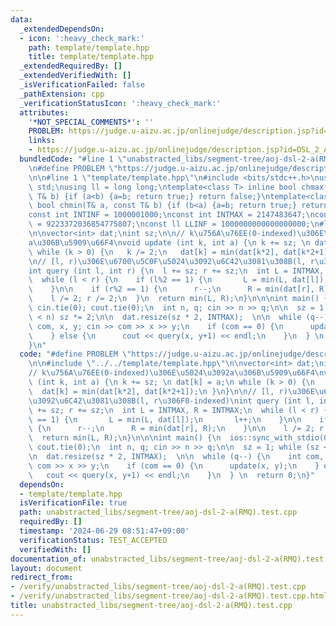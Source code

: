 ```yaml
---
data:
  _extendedDependsOn:
  - icon: ':heavy_check_mark:'
    path: template/template.hpp
    title: template/template.hpp
  _extendedRequiredBy: []
  _extendedVerifiedWith: []
  _isVerificationFailed: false
  _pathExtension: cpp
  _verificationStatusIcon: ':heavy_check_mark:'
  attributes:
    '*NOT_SPECIAL_COMMENTS*': ''
    PROBLEM: https://judge.u-aizu.ac.jp/onlinejudge/description.jsp?id=DSL_2_A
    links:
    - https://judge.u-aizu.ac.jp/onlinejudge/description.jsp?id=DSL_2_A
  bundledCode: "#line 1 \"unabstracted_libs/segment-tree/aoj-dsl-2-a(RMQ).test.cpp\"\
    \n#define PROBLEM \"https://judge.u-aizu.ac.jp/onlinejudge/description.jsp?id=DSL_2_A\"\
    \n\n#line 1 \"template/template.hpp\"\n#include <bits/stdc++.h>\nusing namespace\
    \ std;\nusing ll = long long;\ntemplate<class T> inline bool chmax(T& a, const\
    \ T& b) {if (a<b) {a=b; return true;} return false;}\ntemplate<class T> inline\
    \ bool chmin(T& a, const T& b) {if (b<a) {a=b; return true;} return false;}\n\
    const int INTINF = 1000001000;\nconst int INTMAX = 2147483647;\nconst ll LLMAX\
    \ = 9223372036854775807;\nconst ll LLINF = 1000000000000000000;\n#line 4 \"unabstracted_libs/segment-tree/aoj-dsl-2-a(RMQ).test.cpp\"\
    \n\nvector<int> dat;\nint sz;\n\n// k\u756A\u76EE(0-indexed)\u306E\u5024\u3092\
    a\u306B\u5909\u66F4\nvoid update (int k, int a) {\n k += sz; \n dat[k] = a;\n\
    \ while (k > 0) {\n   k /= 2;\n   dat[k] = min(dat[k*2], dat[k*2+1]);\n }\n}\n\
    \n// [l, r)\u306E\u6700\u5C0F\u5024\u3092\u6C42\u3081\u308B(l, r\u306F0-indexed)\n\
    int query (int l, int r) {\n  l += sz; r += sz;\n  int L = INTMAX, R = INTMAX;\n\
    \  while (l < r) {\n    if (l%2 == 1) {\n       L = min(L, dat[l]);\n       l++;\n\
    \    }\n\n    if (r%2 == 1) {\n      r--;\n      R = min(dat[r], R);\n    }\n\n\
    \    l /= 2; r /= 2;\n  }\n  return min(L, R);\n}\n\n\nint main() {\n  ios::sync_with_stdio(0);\
    \ cin.tie(0); cout.tie(0);\n  int n, q; cin >> n >> q;\n\n  sz = 1; while (sz\
    \ < n) sz *= 2;\n\n  dat.resize(sz * 2, INTMAX);  \n\n  while (q--) {\n    int\
    \ com, x, y; cin >> com >> x >> y;\n    if (com == 0) {\n      update(x, y);\n\
    \    } else {\n      cout << query(x, y+1) << endl;\n    }\n  } \n  return 0;\n\
    }\n"
  code: "#define PROBLEM \"https://judge.u-aizu.ac.jp/onlinejudge/description.jsp?id=DSL_2_A\"\
    \n\n#include \"../../template/template.hpp\"\n\nvector<int> dat;\nint sz;\n\n\
    // k\u756A\u76EE(0-indexed)\u306E\u5024\u3092a\u306B\u5909\u66F4\nvoid update\
    \ (int k, int a) {\n k += sz; \n dat[k] = a;\n while (k > 0) {\n   k /= 2;\n \
    \  dat[k] = min(dat[k*2], dat[k*2+1]);\n }\n}\n\n// [l, r)\u306E\u6700\u5C0F\u5024\
    \u3092\u6C42\u3081\u308B(l, r\u306F0-indexed)\nint query (int l, int r) {\n  l\
    \ += sz; r += sz;\n  int L = INTMAX, R = INTMAX;\n  while (l < r) {\n    if (l%2\
    \ == 1) {\n       L = min(L, dat[l]);\n       l++;\n    }\n\n    if (r%2 == 1)\
    \ {\n      r--;\n      R = min(dat[r], R);\n    }\n\n    l /= 2; r /= 2;\n  }\n\
    \  return min(L, R);\n}\n\n\nint main() {\n  ios::sync_with_stdio(0); cin.tie(0);\
    \ cout.tie(0);\n  int n, q; cin >> n >> q;\n\n  sz = 1; while (sz < n) sz *= 2;\n\
    \n  dat.resize(sz * 2, INTMAX);  \n\n  while (q--) {\n    int com, x, y; cin >>\
    \ com >> x >> y;\n    if (com == 0) {\n      update(x, y);\n    } else {\n   \
    \   cout << query(x, y+1) << endl;\n    }\n  } \n  return 0;\n}"
  dependsOn:
  - template/template.hpp
  isVerificationFile: true
  path: unabstracted_libs/segment-tree/aoj-dsl-2-a(RMQ).test.cpp
  requiredBy: []
  timestamp: '2024-06-29 08:51:47+09:00'
  verificationStatus: TEST_ACCEPTED
  verifiedWith: []
documentation_of: unabstracted_libs/segment-tree/aoj-dsl-2-a(RMQ).test.cpp
layout: document
redirect_from:
- /verify/unabstracted_libs/segment-tree/aoj-dsl-2-a(RMQ).test.cpp
- /verify/unabstracted_libs/segment-tree/aoj-dsl-2-a(RMQ).test.cpp.html
title: unabstracted_libs/segment-tree/aoj-dsl-2-a(RMQ).test.cpp
---
```

